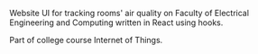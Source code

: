 Website UI for tracking rooms' air quality on Faculty of Electrical Engineering and Computing written in React using hooks.

Part of college course Internet of Things.
